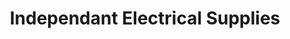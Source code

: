 ---
title: "Independant Electrical Supplies"
url: /newport/independant-electrical-supplies/
shop: Elektronik
---
